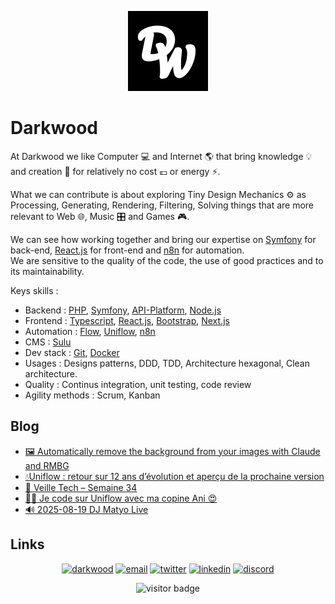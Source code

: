 <p align="center">
  <a href="https://darkwood.fr">
    <img src="assets/logo.png" width="auto" height="128px" alt="Darkwood">
  </a>
</p>

# Darkwood

At Darkwood we like Computer 💻 and Internet 🌎 that bring knowledge 💡 and creation 🚀 for relatively no cost 💶 or energy ⚡️.

What we can contribute is about exploring Tiny Design Mechanics ⚙️ as Processing, Generating, Rendering, Filtering, Solving things that are more relevant to Web 🌐, Music 🎛 and Games 🎮.

We can see how working together and bring our expertise on [Symfony](https://symfony.com) for back-end, [React.js](https://reactjs.org) for front-end and [n8n](https://n8n.io) for automation.  
We are sensitive to the quality of the code, the use of good practices and to its maintainability.

Keys skills :
- Backend : [PHP](https://www.php.net), [Symfony](https://symfony.com), [API-Platform](https://api-platform.com), [Node.js](https://nodejs.org/)
- Frontend : [Typescript](https://www.typescriptlang.org), [React.js](https://fr.reactjs.org), [Bootstrap](https://getbootstrap.com), [Next.js](https://nextjs.org)
- Automation : [Flow](https://github.com/darkwood-fr/flow), [Uniflow](https://uniflow.io), [n8n](https://n8n.io)
- CMS : [Sulu](https://sulu.io)
- Dev stack : [Git](https://git-scm.com), [Docker](https://www.docker.com)
- Usages : Designs patterns, DDD, TDD, Architecture hexagonal, Clean architecture.
- Quality : Continus integration, unit testing, code review
- Agility methods : Scrum, Kanban

## Blog

<!-- BLOG-POST-LIST:START -->
- [🖼️ Automatically remove the background from your images with Claude and RMBG](https://blog.darkwood.com/article/automatically-remove-the-background-from-your-images-with-claude-and-rmbg)
- [💧Uniflow : retour sur 12 ans d’évolution et aperçu de la prochaine version](https://blog.darkwood.com/article/uniflow-retour-sur-12-ans-devolution-et-apercu-de-la-prochaine-version)
- [🚀 Veille Tech – Semaine 34](https://blog.darkwood.com/article/veille-tech-semaine-34)
- [🧑‍💻 Je code sur Uniflow avec ma copine Ani 😍](https://blog.darkwood.com/article/je-code-sur-uniflow-avec-ma-copine-ani)
- [🔊 2025-08-19 DJ Matyo Live](https://blog.darkwood.com/article/2025-08-19-dj-matyo-live)
<!-- BLOG-POST-LIST:END -->

## Links

<p align="center">
  <a href="https://darkwood.fr"><img src="https://img.icons8.com/fluent/96/000000/domain.png" alt="darkwood"/></a>
  <a href="mailto:mathieu@darkwood.fr"><img src="https://img.icons8.com/color/96/000000/gmail.png" alt="email"/></a>
  <a href="https://twitter.com/darkwood_fr"><img src="https://img.icons8.com/color/96/000000/twitter-squared.png" alt="twitter"/></a>
  <a href="https://www.linkedin.com/company/darkwood-fr"><img src="https://img.icons8.com/color/96/000000/linkedin.png" alt="linkedin"/></a>
  <a href="https://discord.gg/tMDCF8RyvE"><img src="https://img.icons8.com/color/96/000000/discord-logo.png" alt="discord"/></a>
</p>

<p  align="center">
  <img src="https://visitor-badge.glitch.me/badge?page_id=darkwood-fr.github" alt="visitor badge"/>
</p>
